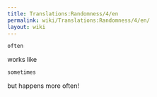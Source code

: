```yaml
---
title: Translations:Randomness/4/en
permalink: wiki/Translations:Randomness/4/en/
layout: wiki
---
```


``` Haskell
often
```

works like

``` Haskell
sometimes
```

but happens more often!
